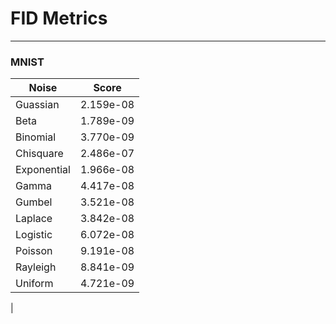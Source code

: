 # FID Metrics

***

### MNIST

 Noise      | Score |
| ----------- | ----------- |
| Guassian   | 2.159e-08 |
| Beta   | 1.789e-09 |
| Binomial   | 3.770e-09 |
| Chisquare   | 2.486e-07 |
| Exponential   | 1.966e-08 |
| Gamma   | 4.417e-08 |
| Gumbel   | 3.521e-08 |
| Laplace   | 3.842e-08 |
| Logistic   | 6.072e-08|
| Poisson   | 9.191e-08 |
| Rayleigh   | 8.841e-09 |
| Uniform   | 4.721e-09
 |



